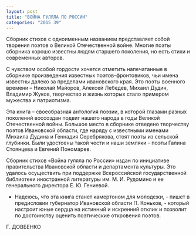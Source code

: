 ```yaml
---
layout: post
title: "ВОЙНА ГУЛЯЛА ПО РОССИИ"
categories: "2015 39"
---
```


Сборник стихов с одноименным названием представляет собой творения поэтов о Великой Отечественной войне. Многие поэты сборника хорошо известны людям старшего поколения, но есть стихи и современных авторов.

С чувством особой гордости хочется отметить напечатанные в сборнике произведения известных поэтов-фронтовиков, чьи имена известны далеко за пределами ивановского края. Это поэты военного времени – Николай Майоров, Алексей Лебедев, Михаил Дудин, Владимир Жуков, творчество и жизнь которых стало примером мужества и патриотизма.

Эта книга – своеобразная антология поэзии, в которой глазами разных поколений воссоздан подвиг нашего народа в годы Великой Отечественной войны. Большое место в сборнике отведено творчеству поэтов Ивановской области, где наряду с известными именами Михаила Дудина и Геннадия Серебрякова, стоят поэты из сельской глубинки. Были удостоены такой чести и наши земляки - поэты Галина Стоянцева и Евгений Пономарев.

Сборник стихов «Война гуляла по России» издан по инициативе правительства Ивановской области и департамента культуры. Это удалось осуществить при поддержке Всероссийской государственной библиотеки иностранной литературы им. М. И. Рудомино и ее генерального директора Е. Ю. Гениевой.

- Надеюсь, что эта книга станет камертоном для молодежи, - пишет в предисловии губернатор Ивановской области П. Коньков, - который настроит юные сердца на истинный и искренний отклик и позволит по достоинству оценить поэтические откровения поэтов.

Г. ДОВБЕНКО



